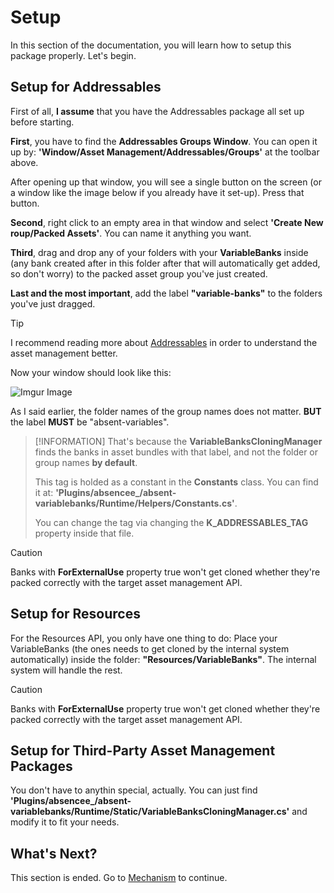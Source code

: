 # Setup

In this section of the documentation, you will learn how to setup this package properly. Let's begin.

## Setup for Addressables

First of all, **I assume** that you have the Addressables package all set up before starting.

**First**, you have to find the **Addressables Groups Window**. You can open it up by: **'Window/Asset Management/Addressables/Groups'** at the toolbar above.

After opening up that window, you will see a single button on the screen (or a window like the image below if you already have it set-up). Press that button.

**Second**, right click to an empty area in that window and select **'Create New roup/Packed Assets'**. You can name it anything you want.

**Third**, drag and drop any of your folders with your **VariableBanks** inside (any bank created after in this folder after that will automatically get added, so don't worry) to the packed asset group you've just created.

**Last and the most important**, add the label **"variable-banks"** to the folders you've just dragged.

>[!TIP]
>I recommend reading more about [Addressables](https://docs.unity3d.com/Manual/com.unity.addressables.html) in order to understand the asset management better.

Now your window should look like this:


![Imgur Image](https://imgur.com/1P9GQv6.png)

As I said earlier, the folder names of the group names does not matter. **BUT** the label **MUST** be "absent-variables".

>[!INFORMATION]
>That's because the **VariableBanksCloningManager** finds the banks in asset bundles with that label, and not the folder or group names **by default**. 
>
>This tag is holded as a constant in the **Constants** class. You can find it at: **'Plugins/absencee_/absent-variablebanks/Runtime/Helpers/Constants.cs'**. 
>
>You can change the tag via changing the **K_ADDRESSABLES_TAG** property inside that file.

>[!CAUTION]
>Banks with **ForExternalUse** property true won't get cloned whether they're packed correctly with the target asset management API.

## Setup for Resources

For the Resources API, you only have one thing to do: Place your VariableBanks (the ones needs to get cloned by the internal system automatically) inside the folder: **"Resources/VariableBanks"**. The internal system will handle the rest.

>[!CAUTION]
>Banks with **ForExternalUse** property true won't get cloned whether they're packed correctly with the target asset management API.

## Setup for Third-Party Asset Management Packages

You don't have to anythin special, actually. You can just find **'Plugins/absencee_/absent-variablebanks/Runtime/Static/VariableBanksCloningManager.cs'** and modify it to fit your needs.

## What's Next?

This section is ended. Go to [Mechanism](https://b1lodhand.github.io/absent-variablebanks/docs/getting-started/mechanism.html) to continue.